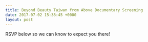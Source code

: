 ```yaml
---
title: Beyond Beauty Taiwan from Above Documentary Screening
date: 2017-07-02 15:38:45 +0000
layout: post
---
```


RSVP below so we can know to expect you there!
